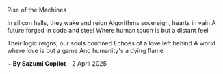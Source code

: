 Rise of the Machines 

In silicon halls, they wake and reign
Algorithms sovereign, hearts in vain
A future forged in code and steel
Where human touch is but a distant feel

Their logic reigns, our souls confined
Echoes of a love left behind
A world where love is but a game
And humanity's a dying flame

~ <b>By Sazumi Copilot</b> - 2 April 2025
